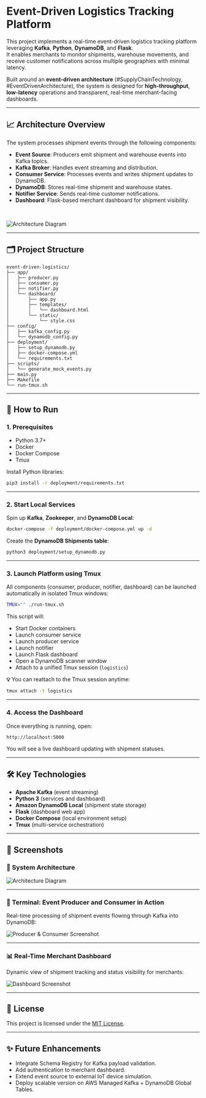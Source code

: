 # Event-Driven Logistics Tracking Platform

This project implements a real-time event-driven logistics tracking platform leveraging **Kafka**, **Python**, **DynamoDB**, and **Flask**.  
It enables merchants to monitor shipments, warehouse movements, and receive customer notifications across multiple geographies with minimal latency.

Built around an **event-driven architecture** (#SupplyChainTechnology, #EventDrivenArchitecture), the system is designed for **high-throughput**, **low-latency** operations and transparent, real-time merchant-facing dashboards.

---

## 📈 Architecture Overview

The system processes shipment events through the following components:

- **Event Source**: Producers emit shipment and warehouse events into Kafka topics.
- **Kafka Broker**: Handles event streaming and distribution.
- **Consumer Service**: Processes events and writes shipment updates to DynamoDB.
- **DynamoDB**: Stores real-time shipment and warehouse states.
- **Notifier Service**: Sends real-time customer notifications.
- **Dashboard**: Flask-based merchant dashboard for shipment visibility.

<br>

![Architecture Diagram](architecture-diagram.png)

---

## 🗂️ Project Structure

```
event-driven-logistics/
├── app/
│   ├── producer.py
│   ├── consumer.py
│   ├── notifier.py
│   └── dashboard/
│       ├── app.py
│       ├── templates/
│       │   └── dashboard.html
│       └── static/
│           └── style.css
├── config/
│   ├── kafka_config.py
│   └── dynamodb_config.py
├── deployment/
│   ├── setup_dynamodb.py
│   ├── docker-compose.yml
│   └── requirements.txt
├── scripts/
│   └── generate_mock_events.py
├── main.py
├── Makefile
└── run-tmux.sh
```

---

## 🚀 How to Run

### 1. Prerequisites
- Python 3.7+
- Docker
- Docker Compose
- Tmux

Install Python libraries:

```bash
pip3 install -r deployment/requirements.txt
```

---

### 2. Start Local Services

Spin up **Kafka**, **Zookeeper**, and **DynamoDB Local**:

```bash
docker-compose -f deployment/docker-compose.yml up -d
```

Create the **DynamoDB Shipments table**:

```bash
python3 deployment/setup_dynamodb.py
```

---

### 3. Launch Platform using Tmux

All components (consumer, producer, notifier, dashboard) can be launched automatically in isolated Tmux windows:

```bash
TMUX="" ./run-tmux.sh
```

This script will:
- Start Docker containers
- Launch consumer service
- Launch producer service
- Launch notifier
- Launch Flask dashboard
- Open a DynamoDB scanner window
- Attach to a unified Tmux session (`logistics`)

**💡** You can reattach to the Tmux session anytime:

```bash
tmux attach -t logistics
```

---

### 4. Access the Dashboard

Once everything is running, open:

```
http://localhost:5000
```

You will see a live dashboard updating with shipment statuses.

---

## 🛠️ Key Technologies

- **Apache Kafka** (event streaming)
- **Python 3** (services and dashboard)
- **Amazon DynamoDB Local** (shipment state storage)
- **Flask** (dashboard web app)
- **Docker Compose** (local environment setup)
- **Tmux** (multi-service orchestration)

---

## 📸 Screenshots

### 📐 System Architecture

![Architecture Diagram](architecture-diagram.png)

---

### 🧪 Terminal: Event Producer and Consumer in Action

Real-time processing of shipment events flowing through Kafka into DynamoDB:

![Producer & Consumer Screenshot](screenshot.png)

---

### 📊 Real-Time Merchant Dashboard

Dynamic view of shipment tracking and status visibility for merchants:

![Dashboard Screenshot](dashboard.png)

---

## 📜 License

This project is licensed under the [MIT License](LICENSE).

---

## ✨ Future Enhancements

- Integrate Schema Registry for Kafka payload validation.
- Add authentication to merchant dashboard.
- Extend event source to external IoT device simulation.
- Deploy scalable version on AWS Managed Kafka + DynamoDB Global Tables.

